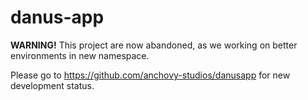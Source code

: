# danus-app
**WARNING!** This project are now abandoned, as we working on better environments in new namespace.

Please go to https://github.com/anchovy-studios/danusapp for new development status.
